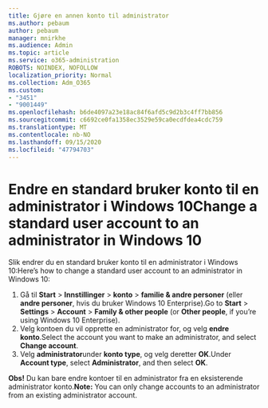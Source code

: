 ```yaml
---
title: Gjøre en annen konto til administrator
ms.author: pebaum
author: pebaum
manager: mnirkhe
ms.audience: Admin
ms.topic: article
ms.service: o365-administration
ROBOTS: NOINDEX, NOFOLLOW
localization_priority: Normal
ms.collection: Adm_O365
ms.custom:
- "3451"
- "9001449"
ms.openlocfilehash: b6de4097a23e18ac84f6afd5c9d2b3c4ff7bb856
ms.sourcegitcommit: c6692ce0fa1358ec3529e59ca0ecdfdea4cdc759
ms.translationtype: MT
ms.contentlocale: nb-NO
ms.lasthandoff: 09/15/2020
ms.locfileid: "47794703"
---
```

# <a name="change-a-standard-user-account-to-an-administrator-in-windows-10"></a><span data-ttu-id="cec8b-102">Endre en standard bruker konto til en administrator i Windows 10</span><span class="sxs-lookup"><span data-stu-id="cec8b-102">Change a standard user account to an administrator in Windows 10</span></span>

<span data-ttu-id="cec8b-103">Slik endrer du en standard bruker konto til en administrator i Windows 10:</span><span class="sxs-lookup"><span data-stu-id="cec8b-103">Here’s how to change a standard user account to an administrator in Windows 10:</span></span>

1. <span data-ttu-id="cec8b-104">Gå til **Start**  >  **Innstillinger**  >  **konto**  >  **familie & andre personer** (eller **andre personer**, hvis du bruker Windows 10 Enterprise).</span><span class="sxs-lookup"><span data-stu-id="cec8b-104">Go to **Start** > **Settings** > **Account** > **Family & other people** (or **Other people**, if you’re using Windows 10 Enterprise).</span></span>
2. <span data-ttu-id="cec8b-105">Velg kontoen du vil opprette en administrator for, og velg **endre konto**.</span><span class="sxs-lookup"><span data-stu-id="cec8b-105">Select the account you want to make an administrator, and select **Change account**.</span></span>
3. <span data-ttu-id="cec8b-106">Velg **administrator**under **konto type**, og velg deretter **OK**.</span><span class="sxs-lookup"><span data-stu-id="cec8b-106">Under **Account type**, select **Administrator**, and then select **OK**.</span></span>

<span data-ttu-id="cec8b-107">**Obs!** Du kan bare endre kontoer til en administrator fra en eksisterende administrator konto.</span><span class="sxs-lookup"><span data-stu-id="cec8b-107">**Note:** You can only change accounts to an administrator from an existing administrator account.</span></span>